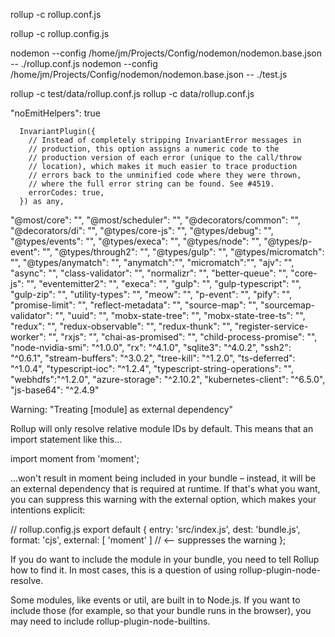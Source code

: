         
rollup -c rollup.conf.js

rollup -c rollup.config.js

nodemon --config /home/jm/Projects/Config/nodemon/nodemon.base.json -- ./rollup.conf.js
nodemon --config /home/jm/Projects/Config/nodemon/nodemon.base.json -- ./test.js

rollup -c test/data/rollup.conf.js
rollup -c data/rollup.conf.js

"noEmitHelpers": true

      
      
      
      InvariantPlugin({
        // Instead of completely stripping InvariantError messages in
        // production, this option assigns a numeric code to the
        // production version of each error (unique to the call/throw
        // location), which makes it much easier to trace production
        // errors back to the unminified code where they were thrown,
        // where the full error string can be found. See #4519.
        errorCodes: true,
      }) as any,



"@most/core": "",
  "@most/scheduler": "",
  "@decorators/common": "",
  "@decorators/di": "",
  "@types/core-js": "",
  "@types/debug": "",
  "@types/events": "",
  "@types/execa": "",
  "@types/node": "",
  "@types/p-event": "",
  "@types/through2": "",
  "@types/gulp": "",
  "@types/micromatch": "",
  "@types/anymatch": "",
  "anymatch":"",
  "micromatch":"",
  "ajv": "",
  "async": "",
  "class-validator": "",
  "normalizr": "",
  "better-queue": "",
  "core-js": "",
  "eventemitter2": "",
  "execa": "",
  "gulp": "",
  "gulp-typescript": "",
  "gulp-zip": "",
  "utility-types": "",
  "meow": "",
  "p-event": "",
  "pify": "",
  "promise-limit": "",
  "reflect-metadata": "",
  "source-map": "",
  "sourcemap-validator": "",
  "uuid": "",
  "mobx-state-tree": "",
  "mobx-state-tree-ts": "",
  "redux": "",
  "redux-observable": "",
  "redux-thunk": "",
  "register-service-worker": "",
  "rxjs": "",
  "chai-as-promised": "",
  "child-process-promise": "",
  "node-nvidia-smi": "^1.0.0",
  "rx": "^4.1.0",
  "sqlite3": "^4.0.2",
  "ssh2": "^0.6.1",
  "stream-buffers": "^3.0.2",
  "tree-kill": "^1.2.0",
  "ts-deferred": "^1.0.4",
  "typescript-ioc": "^1.2.4",
  "typescript-string-operations": "",
  "webhdfs":"^1.2.0",
  "azure-storage": "^2.10.2",
  "kubernetes-client": "^6.5.0",
  "js-base64": "^2.4.9"



  Warning: "Treating [module] as external dependency"

Rollup will only resolve relative module IDs by default. This means that an import statement like this...

import moment from 'moment';

...won't result in moment being included in your bundle – instead, it will be an external dependency that is required at runtime. If that's what you want, you can suppress this warning with the external option, which makes your intentions explicit:

// rollup.config.js
export default {
entry: 'src/index.js',
dest: 'bundle.js',
format: 'cjs',
external: [ 'moment' ] // <-- suppresses the warning
};

If you do want to include the module in your bundle, you need to tell Rollup how to find it. In most cases, this is a question of using rollup-plugin-node-resolve.

Some modules, like events or util, are built in to Node.js. If you want to include those (for example, so that your bundle runs in the browser), you may need to include rollup-plugin-node-builtins.